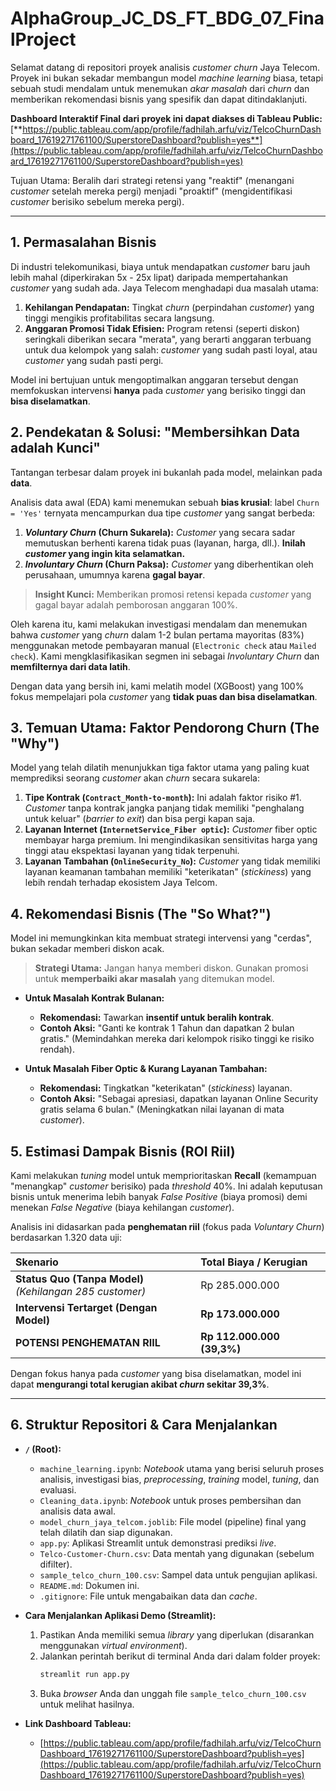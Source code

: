 # AlphaGroup_JC_DS_FT_BDG_07_FinalProject

Selamat datang di repositori proyek analisis *customer churn* Jaya Telecom. Proyek ini bukan sekadar membangun model *machine learning* biasa, tetapi sebuah studi mendalam untuk menemukan *akar masalah* dari *churn* dan memberikan rekomendasi bisnis yang spesifik dan dapat ditindaklanjuti.

**Dashboard Interaktif Final dari proyek ini dapat diakses di Tableau Public:**
[**https://public.tableau.com/app/profile/fadhilah.arfu/viz/TelcoChurnDashboard_17619271761100/SuperstoreDashboard?publish=yes**](https://public.tableau.com/app/profile/fadhilah.arfu/viz/TelcoChurnDashboard_17619271761100/SuperstoreDashboard?publish=yes)

Tujuan Utama: Beralih dari strategi retensi yang "reaktif" (menangani *customer* setelah mereka pergi) menjadi "proaktif" (mengidentifikasi *customer* berisiko sebelum mereka pergi).

---

## 1. Permasalahan Bisnis

Di industri telekomunikasi, biaya untuk mendapatkan *customer* baru jauh lebih mahal (diperkirakan 5x - 25x lipat) daripada mempertahankan *customer* yang sudah ada. Jaya Telecom menghadapi dua masalah utama:
1.  **Kehilangan Pendapatan:** Tingkat *churn* (perpindahan *customer*) yang tinggi mengikis profitabilitas secara langsung.
2.  **Anggaran Promosi Tidak Efisien:** Program retensi (seperti diskon) seringkali diberikan secara "merata", yang berarti anggaran terbuang untuk dua kelompok yang salah: *customer* yang sudah pasti loyal, atau *customer* yang sudah pasti pergi.

Model ini bertujuan untuk mengoptimalkan anggaran tersebut dengan memfokuskan intervensi **hanya** pada *customer* yang berisiko tinggi dan **bisa diselamatkan**.

## 2. Pendekatan & Solusi: "Membersihkan Data adalah Kunci"

Tantangan terbesar dalam proyek ini bukanlah pada model, melainkan pada **data**.

Analisis data awal (EDA) kami menemukan sebuah **bias krusial**: label `Churn = 'Yes'` ternyata mencampurkan dua tipe *customer* yang sangat berbeda:

1.  ***Voluntary Churn* (Churn Sukarela):** *Customer* yang secara sadar memutuskan berhenti karena tidak puas (layanan, harga, dll.). **Inilah *customer* yang ingin kita selamatkan.**
2.  ***Involuntary Churn* (Churn Paksa):** *Customer* yang diberhentikan oleh perusahaan, umumnya karena **gagal bayar**.

> **Insight Kunci:** Memberikan promosi retensi kepada *customer* yang gagal bayar adalah pemborosan anggaran 100%.

Oleh karena itu, kami melakukan investigasi mendalam dan menemukan bahwa *customer* yang *churn* dalam 1-2 bulan pertama mayoritas (83%) menggunakan metode pembayaran manual (`Electronic check` atau `Mailed check`). Kami mengklasifikasikan segmen ini sebagai *Involuntary Churn* dan **memfilternya dari data latih**.

Dengan data yang bersih ini, kami melatih model (XGBoost) yang 100% fokus mempelajari pola *customer* yang **tidak puas dan bisa diselamatkan**.

## 3. Temuan Utama: Faktor Pendorong Churn (The "Why")

Model yang telah dilatih menunjukkan tiga faktor utama yang paling kuat memprediksi seorang *customer* akan *churn* secara sukarela:

1.  **Tipe Kontrak (`Contract_Month-to-month`):** Ini adalah faktor risiko #1. *Customer* tanpa kontrak jangka panjang tidak memiliki "penghalang untuk keluar" (*barrier to exit*) dan bisa pergi kapan saja.
2.  **Layanan Internet (`InternetService_Fiber optic`):** *Customer* fiber optic membayar harga premium. Ini mengindikasikan sensitivitas harga yang tinggi atau ekspektasi layanan yang tidak terpenuhi.
3.  **Layanan Tambahan (`OnlineSecurity_No`):** *Customer* yang tidak memiliki layanan keamanan tambahan memiliki "keterikatan" (*stickiness*) yang lebih rendah terhadap ekosistem Jaya Telcom.

## 4. Rekomendasi Bisnis (The "So What?")

Model ini memungkinkan kita membuat strategi intervensi yang "cerdas", bukan sekadar memberi diskon acak.

> **Strategi Utama:** Jangan hanya memberi diskon. Gunakan promosi untuk **memperbaiki akar masalah** yang ditemukan model.

* **Untuk Masalah Kontrak Bulanan:**
    * **Rekomendasi:** Tawarkan **insentif untuk beralih kontrak**.
    * **Contoh Aksi:** "Ganti ke kontrak 1 Tahun dan dapatkan 2 bulan gratis." (Memindahkan mereka dari kelompok risiko tinggi ke risiko rendah).

* **Untuk Masalah Fiber Optic & Kurang Layanan Tambahan:**
    * **Rekomendasi:** Tingkatkan "keterikatan" (*stickiness*) layanan.
    * **Contoh Aksi:** "Sebagai apresiasi, dapatkan layanan Online Security gratis selama 6 bulan." (Meningkatkan nilai layanan di mata *customer*).

## 5. Estimasi Dampak Bisnis (ROI Riil)

Kami melakukan *tuning* model untuk memprioritaskan **Recall** (kemampuan "menangkap" *customer* berisiko) pada *threshold* 40%. Ini adalah keputusan bisnis untuk menerima lebih banyak *False Positive* (biaya promosi) demi menekan *False Negative* (biaya kehilangan *customer*).

Analisis ini didasarkan pada **penghematan riil** (fokus pada *Voluntary Churn*) berdasarkan 1.320 data uji:

| Skenario | Total Biaya / Kerugian |
| :--- | :--- |
| **Status Quo (Tanpa Model)** <br> *(Kehilangan 285 *customer*)* | Rp 285.000.000 |
| **Intervensi Tertarget (Dengan Model)** | **Rp 173.000.000** |
| **POTENSI PENGHEMATAN RIIL** | **Rp 112.000.000 (39,3%)** |

Dengan fokus hanya pada *customer* yang bisa diselamatkan, model ini dapat **mengurangi total kerugian akibat *churn* sekitar 39,3%**.

---

## 6. Struktur Repositori & Cara Menjalankan

* **`/` (Root):**
    * `machine_learning.ipynb`: *Notebook* utama yang berisi seluruh proses analisis, investigasi bias, *preprocessing*, *training* model, *tuning*, dan evaluasi.
    * `Cleaning_data.ipynb`: *Notebook* untuk proses pembersihan dan analisis data awal.
    * `model_churn_jaya_telcom.joblib`: File model (pipeline) final yang telah dilatih dan siap digunakan.
    * `app.py`: Aplikasi Streamlit untuk demonstrasi prediksi *live*.
    * `Telco-Customer-Churn.csv`: Data mentah yang digunakan (sebelum difilter).
    * `sample_telco_churn_100.csv`: Sampel data untuk pengujian aplikasi.
    * `README.md`: Dokumen ini.
    * `.gitignore`: File untuk mengabaikan data dan *cache*.

* **Cara Menjalankan Aplikasi Demo (Streamlit):**
    1.  Pastikan Anda memiliki semua *library* yang diperlukan (disarankan menggunakan *virtual environment*).
    2.  Jalankan perintah berikut di terminal Anda dari dalam folder proyek:
        ```bash
        streamlit run app.py
        ```
    3.  Buka *browser* Anda dan unggah file `sample_telco_churn_100.csv` untuk melihat hasilnya.

* **Link Dashboard Tableau:**
    * [https://public.tableau.com/app/profile/fadhilah.arfu/viz/TelcoChurnDashboard_17619271761100/SuperstoreDashboard?publish=yes](https://public.tableau.com/app/profile/fadhilah.arfu/viz/TelcoChurnDashboard_17619271761100/SuperstoreDashboard?publish=yes)
